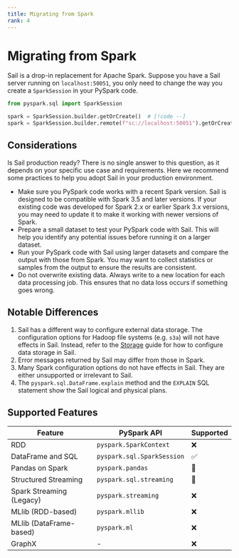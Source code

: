```yaml
---
title: Migrating from Spark
rank: 4
---
```


# Migrating from Spark

Sail is a drop-in replacement for Apache Spark.
Suppose you have a Sail server running on `localhost:50051`, you only need to change the way you create a `SparkSession` in your PySpark code.

```python
from pyspark.sql import SparkSession

spark = SparkSession.builder.getOrCreate()  # [!code --]
spark = SparkSession.builder.remote(f"sc://localhost:50051").getOrCreate()  # [!code ++]
```

## Considerations

Is Sail production ready? There is no single answer to this question, as it depends on your specific use case and requirements.
Here we recommend some practices to help you adopt Sail in your production environment.

- Make sure you PySpark code works with a recent Spark version. Sail is designed to be compatible with Spark 3.5 and later versions. If your existing code was developed for Spark 2.x or earlier Spark 3.x versions, you may need to update it to make it working with newer versions of Spark.
- Prepare a small dataset to test your PySpark code with Sail. This will help you identify any potential issues before running it on a larger dataset.
- Run your PySpark code with Sail using larger datasets and compare the output with those from Spark. You may want to collect statistics or samples from the output to ensure the results are consistent.
- Do not overwrite existing data. Always write to a new location for each data processing job. This ensures that no data loss occurs if something goes wrong.

## Notable Differences

1. Sail has a different way to configure external data storage. The configuration options for Hadoop file systems (e.g. `s3a`) will not have effects in Sail. Instead, refer to the [Storage](/guide/storage/) guide for how to configure data storage in Sail.
1. Error messages returned by Sail may differ from those in Spark.
1. Many Spark configuration options do not have effects in Sail. They are either unsupported or irrelevant to Sail.
1. The `pyspark.sql.DataFrame.explain` method and the `EXPLAIN` SQL statement show the Sail logical and physical plans.

## Supported Features

| Feature                  | PySpark API                | Supported          |
| ------------------------ | -------------------------- | ------------------ |
| RDD                      | `pyspark.SparkContext`     | :x:                |
| DataFrame and SQL        | `pyspark.sql.SparkSession` | :white_check_mark: |
| Pandas on Spark          | `pyspark.pandas`           | :construction:     |
| Structured Streaming     | `pyspark.sql.streaming`    | :construction:     |
| Spark Streaming (Legacy) | `pyspark.streaming`        | :x:                |
| MLlib (RDD-based)        | `pyspark.mllib`            | :x:                |
| MLlib (DataFrame-based)  | `pyspark.ml`               | :x:                |
| GraphX                   | -                          | :x:                |
